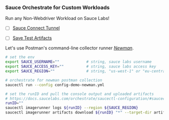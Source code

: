 


### Sauce Orchestrate for Custom Workloads


Run any Non-Webdriver Workload on Sauce Labs!  
- [ ] [Sauce Connect Tunnel](https://docs.saucelabs.com/orchestrate/saucectl-configuration/#tunnel)
- [ ] [Save Test Artifacts](https://docs.saucelabs.com/orchestrate/saucectl-configuration/#artifacts)


Let's use Postman's command-line collector runner [_Newman_](https://github.com/postmanlabs/newman).


```sh
# set the env
export SAUCE_USERNAME=""            # string, sauce labs username
export SAUCE_ACCESS_KEY=""          # string, sauce labs access key
export SAUCE_REGION=""              # string, "us-west-1" or "eu-central-1"

# orchestrate for newman postman collection
saucectl run --config config-demo-newman.yml

# set the runID and pull the console output and uploaded artifacts
# https://docs.saucelabs.com/orchestrate/saucectl-configuration/#saucectl-commands
runID=""
saucectl imagerunner logs ${runID} --region ${SAUCE_REGION} 
saucectl imagerunner artifacts download ${runID} "*" --target-dir artifacts/${runID} --out json --region ${SAUCE_REGION}
```